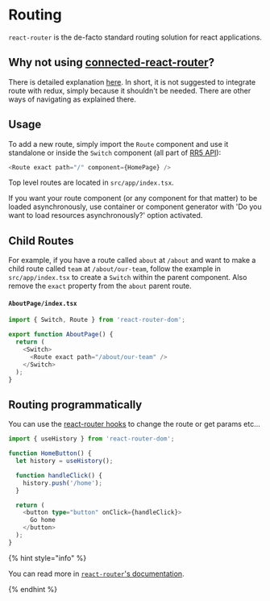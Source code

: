 # Routing

`react-router` is the de-facto standard routing solution for react applications.

## Why not using [connected-react-router](https://github.com/supasate/connected-react-router)?

There is detailed explanation [here](https://reacttraining.com/react-router/web/guides/deep-redux-integration). In short, it is not suggested to integrate route with redux, simply because it shouldn't be needed. There are other ways of navigating as explained there.

## Usage

To add a new route, simply import the `Route` component and use it standalone or inside the `Switch` component (all part of [RR5 API](https://reacttraining.com/react-router/web/api)):

```ts
<Route exact path="/" component={HomePage} />
```

Top level routes are located in `src/app/index.tsx`.

If you want your route component (or any component for that matter) to be loaded asynchronously, use container or component generator with 'Do you want to load resources asynchronously?' option activated.

## Child Routes

For example, if you have a route called `about` at `/about` and want to make a child route called `team` at `/about/our-team`, follow the example
in `src/app/index.tsx` to create a `Switch` within the parent component. Also remove the `exact` property from the `about` parent route.

#### `AboutPage/index.tsx`

```ts
import { Switch, Route } from 'react-router-dom';

export function AboutPage() {
  return (
    <Switch>
      <Route exact path="/about/our-team" />
    </Switch>
  );
}
```

## Routing programmatically

You can use the [react-router hooks](https://reacttraining.com/react-router/web/api/Hooks) to change the route or get params etc...

```ts
import { useHistory } from 'react-router-dom';

function HomeButton() {
  let history = useHistory();

  function handleClick() {
    history.push('/home');
  }

  return (
    <button type="button" onClick={handleClick}>
      Go home
    </button>
  );
}
```

{% hint style="info" %}

You can read more in [`react-router`'s documentation](https://reacttraining.com/react-router/web/api).

{% endhint %}
